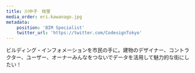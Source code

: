 ```yaml
---
title: 川中子　枝里
media_order: eri.kawanago.jpg
metadata:
    position: 'BIM Specialist'
    twitter_url: 'https://twitter.com/CodesignTokyo'
---
```


ビルディング・インフォメーションを市民の手に。建物のデザイナー、コントラクター、ユーザー、オーナーみんなをつないでデータを活用して魅力的な街にしたい！